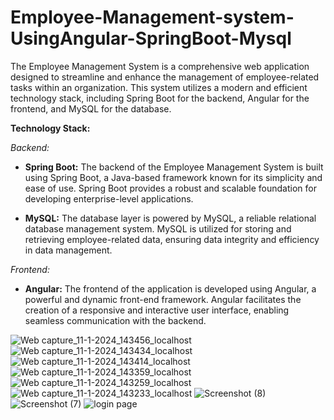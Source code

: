 # Employee-Management-system-UsingAngular-SpringBoot-Mysql

The Employee Management System is a comprehensive web application designed to streamline and enhance the management of employee-related tasks within an organization. This system utilizes a modern and efficient technology stack, including Spring Boot for the backend, Angular for the frontend, and MySQL for the database.

**Technology Stack:**

*Backend:*
- **Spring Boot:** The backend of the Employee Management System is built using Spring Boot, a Java-based framework known for its simplicity and ease of use. Spring Boot provides a robust and scalable foundation for developing enterprise-level applications.

- **MySQL:** The database layer is powered by MySQL, a reliable relational database management system. MySQL is utilized for storing and retrieving employee-related data, ensuring data integrity and efficiency in data management.

*Frontend:*
- **Angular:** The frontend of the application is developed using Angular, a powerful and dynamic front-end framework. Angular facilitates the creation of a responsive and interactive user interface, enabling seamless communication with the backend.


![Web capture_11-1-2024_143456_localhost](https://github.com/user-attachments/assets/88c3bf4b-9b61-43c2-b133-2b1b58cd9736)
![Web capture_11-1-2024_143434_localhost](https://github.com/user-attachments/assets/ee290997-9707-4836-9946-0ee7bfc6f7af)
![Web capture_11-1-2024_143414_localhost](https://github.com/user-attachments/assets/c9e225d4-71da-4d91-a139-88da7c2b8702)
![Web capture_11-1-2024_143359_localhost](https://github.com/user-attachments/assets/c70dafd9-59d7-4fbf-91f2-66d5ac797477)
![Web capture_11-1-2024_143259_localhost](https://github.com/user-attachments/assets/eabf3395-02f5-415c-acc0-7bc79c8f6c8d)
![Web capture_11-1-2024_143233_localhost](https://github.com/user-attachments/assets/6c99c580-9bf3-47e8-b996-a1cdc5c6467f)
![Screenshot (8)](https://github.com/user-attachments/assets/a338e1cd-f6d8-4278-9a24-970241656bdf)
![Screenshot (7)](https://github.com/user-attachments/assets/0e643318-0baf-4567-99e0-bc925b2e7dfc)
![login page](https://github.com/user-attachments/assets/3392b05b-f363-4dd4-87c1-343885f9f7ca)
